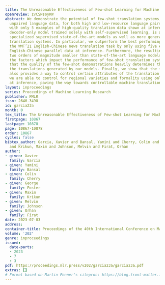 ```yaml
---
title: The Unreasonable Effectiveness of Few-shot Learning for Machine Translation
openreview: zvCSNsoyKW
abstract: We demonstrate the potential of few-shot translation systems, trained with
  unpaired language data, for both high and low-resource language pairs. We show that
  with only 5 examples of high-quality translation data shown at inference, a transformer
  decoder-only model trained solely with self-supervised learning, is able to match
  specialized supervised state-of-the-art models as well as more general commercial
  translation systems. In particular, we outperform the best performing system on
  the WMT’21 English-Chinese news translation task by only using five examples of
  English-Chinese parallel data at inference. Furthermore, the resulting models are
  two orders of magnitude smaller than state-of-the-art language models. We then analyze
  the factors which impact the performance of few-shot translation systems, and highlight
  that the quality of the few-shot demonstrations heavily determines the quality of
  the translations generated by our models. Finally, we show that the few-shot paradigm
  also provides a way to control certain attributes of the translation — we show that
  we are able to control for regional varieties and formality using only a five examples
  at inference, paving the way towards controllable machine translation systems.
layout: inproceedings
series: Proceedings of Machine Learning Research
publisher: PMLR
issn: 2640-3498
id: garcia23a
month: 0
tex_title: The Unreasonable Effectiveness of Few-shot Learning for Machine Translation
firstpage: 10867
lastpage: 10878
page: 10867-10878
order: 10867
cycles: false
bibtex_author: Garcia, Xavier and Bansal, Yamini and Cherry, Colin and Foster, George
  and Krikun, Maxim and Johnson, Melvin and Firat, Orhan
author:
- given: Xavier
  family: Garcia
- given: Yamini
  family: Bansal
- given: Colin
  family: Cherry
- given: George
  family: Foster
- given: Maxim
  family: Krikun
- given: Melvin
  family: Johnson
- given: Orhan
  family: Firat
date: 2023-07-03
address: 
container-title: Proceedings of the 40th International Conference on Machine Learning
volume: '202'
genre: inproceedings
issued:
  date-parts:
  - 2023
  - 7
  - 3
pdf: https://proceedings.mlr.press/v202/garcia23a/garcia23a.pdf
extras: []
# Format based on Martin Fenner's citeproc: https://blog.front-matter.io/posts/citeproc-yaml-for-bibliographies/
---
```


